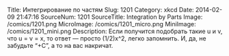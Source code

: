 Title: Интегрирование по частям 
Slug: 1201 
Category: xkcd 
Date: 2014-02-09 21:47:16 
SourceNum: 1201 
SourceTitle: Integration by Parts 
Image: /comics/1201.png 
MicroImage: /comics/1201_micro.png 
MiniImage: /comics/1201_mini.png 
Description:  Если получится подобрать такие u и v, что u = v = x, то ответ — просто (1/2)x^2, легко запомнить. И, да, не забудьте “+С”, а то на вас накричат. 


